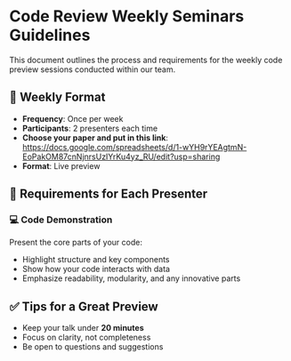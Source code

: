 # Code Review Weekly Seminars Guidelines
This document outlines the process and requirements for the weekly code preview sessions conducted within our team.

## 🔄 Weekly Format

- **Frequency**: Once per week
- **Participants**: 2 presenters each time
- **Choose your paper and put in this link**: https://docs.google.com/spreadsheets/d/1-wYH9rYEAgtmN-EoPakOM87cnNjnrsUzIYrKu4yz_RU/edit?usp=sharing
- **Format**: Live preview

## 📌 Requirements for Each Presenter

### 💻 Code Demonstration

Present the core parts of your code:

- Highlight structure and key components
- Show how your code interacts with data
- Emphasize readability, modularity, and any innovative parts

## ✅ Tips for a Great Preview

- Keep your talk under **20 minutes**
- Focus on clarity, not completeness
- Be open to questions and suggestions
